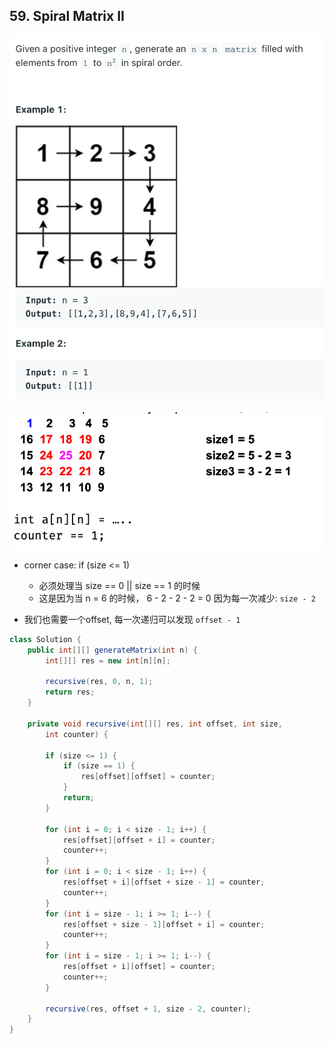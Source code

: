 ## 59. Spiral Matrix II

![](img/2021-07-10-15-44-46.png)

![](img/2021-07-10-15-45-06.png)

- corner case: if (size <= 1)
  - 必须处理当 size == 0 || size == 1 的时候
  - 这是因为当 n = 6 的时候， 6 - 2 - 2 - 2 = 0
    因为每一次减少: `size - 2`

- 我们也需要一个offset, 每一次递归可以发现 `offset - 1`

```java
class Solution {
    public int[][] generateMatrix(int n) {
        int[][] res = new int[n][n];
        
        recursive(res, 0, n, 1);
        return res;
    }
    
    private void recursive(int[][] res, int offset, int size, 
        int counter) {
            
        if (size <= 1) {
            if (size == 1) {
                res[offset][offset] = counter;
            }
            return;
        }
        
        for (int i = 0; i < size - 1; i++) {
            res[offset][offset + i] = counter;
            counter++;
        }
        for (int i = 0; i < size - 1; i++) {
            res[offset + i][offset + size - 1] = counter;
            counter++;
        }        
        for (int i = size - 1; i >= 1; i--) {
            res[offset + size - 1][offset + i] = counter;
            counter++;
        }
        for (int i = size - 1; i >= 1; i--) {
            res[offset + i][offset] = counter;
            counter++;
        }
        
        recursive(res, offset + 1, size - 2, counter);
    }
}
```